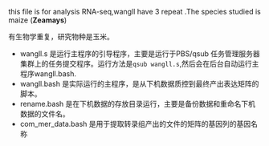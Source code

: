 this file is for analysis RNA-seq,wangll have 3 repeat .The species studied is maize (**Zeamays**)

有生物学重复，研究物种是玉米。

- wangll.s  是运行主程序的引导程序，主要是运行于PBS/qsub 任务管理服务器集群上的任务提交程序。运行方法是`qsub wangll.s`,然后会在后台自动运行主程序wangll.bash.
- wangll.bash 是实际运行的主程序，是从下机数据质控到最终产出表达矩阵的脚本。
- rename.bash 是在下机数据的存放目录运行，主要是备份数据和重命名下机数据的文件名。
- com_mer_data.bash 是用于提取转录组产出的文件的矩阵的基因列的基因名称